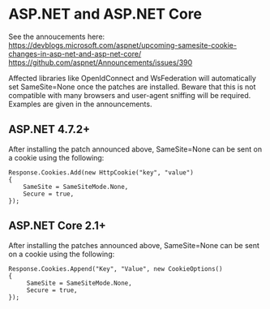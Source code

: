 # ASP.NET and ASP.NET Core

See the annoucements here: <br>
https://devblogs.microsoft.com/aspnet/upcoming-samesite-cookie-changes-in-asp-net-and-asp-net-core/ <br>
https://github.com/aspnet/Announcements/issues/390 <br>

Affected libraries like OpenIdConnect and WsFederation will automatically set SameSite=None once the patches are installed. Beware that this is not compatible with many browsers and user-agent sniffing will be required. Examples are given in the announcements.

## ASP.NET 4.7.2+
After installing the patch announced above, SameSite=None can be sent on a cookie using the following:
```
Response.Cookies.Add(new HttpCookie("key", "value")
{
    SameSite = SameSiteMode.None,
    Secure = true,
});
```


## ASP.NET Core 2.1+
After installing the patches announced above, SameSite=None can be sent on a cookie using the following:
```
Response.Cookies.Append("Key", "Value", new CookieOptions()
{
     SameSite = SameSiteMode.None,
     Secure = true,
});
```

